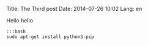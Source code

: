 Title: The Third post
Date: 2014-07-26 10:02
Lang: en

Hello hello

	:::bash
	sudo apt-get install python3-pip